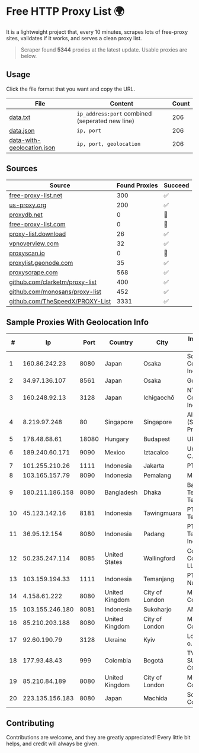 
# Free HTTP Proxy List 🌍

It is a lightweight project that, every 10 minutes, scrapes lots of free-proxy sites, validates if it works, and serves a clean proxy list.


> Scraper found **5344** proxies at the latest update. Usable proxies are below.

## Usage

Click the file format that you want and copy the URL.


|File|Content|Count|
|----|-------|-----|
|[data.txt](https://raw.githubusercontent.com/themiralay/Proxy-List-World/master/data.txt)|`ip_address:port` combined (seperated new line)|206|
|[data.json](https://raw.githubusercontent.com/themiralay/Proxy-List-World/master/data.json)|`ip, port`|206|
|[data-with-geolocation.json](https://raw.githubusercontent.com/themiralay/Proxy-List-World/master/data-with-geolocation.json)|`ip, port, geolocation`|206|

## Sources

|Source|Found Proxies|Succeed|
|------|-------------|-------|
|[free-proxy-list.net](https://free-proxy-list.net)|300|✅|
|[us-proxy.org](https://www.us-proxy.org)|200|✅|
|[proxydb.net](http://proxydb.net)|0|🚫|
|[free-proxy-list.com](https://free-proxy-list.com/?page=&port=&type%5B%5D=http&type%5B%5D=https&up_time=0&search=Search)|0|🚫|
|[proxy-list.download](https://www.proxy-list.download/HTTP)|26|✅|
|[vpnoverview.com](https://vpnoverview.com/privacy/anonymous-browsing/free-proxy-servers)|32|✅|
|[proxyscan.io](https://www.proxyscan.io)|0|🚫|
|[proxylist.geonode.com](https://proxylist.geonode.com/api/proxy-list?limit=300&page=1&sort_by=lastChecked&sort_type=desc&protocols=http,https)|35|✅|
|[proxyscrape.com](https://api.proxyscrape.com/v2/?request=displayproxies&protocol=http&timeout=10000&country=all&ssl=all&anonymity=all)|568|✅|
|[github.com/clarketm/proxy-list](https://raw.githubusercontent.com/clarketm/proxy-list/master/proxy-list-raw.txt)|400|✅|
|[github.com/monosans/proxy-list](https://raw.githubusercontent.com/monosans/proxy-list/main/proxies/http.txt)|452|✅|
|[github.com/TheSpeedX/PROXY-List](https://raw.githubusercontent.com/TheSpeedX/PROXY-List/master/http.txt)|3331|✅|


## Sample Proxies With Geolocation Info

|#|Ip|Port|Country|City|Internet Service Provider|
|-|--|----|-------|----|-------------------------|
|1|160.86.242.23|8080|Japan|Osaka|Sony Network Communications Inc|
|2|34.97.136.107|8561|Japan|Osaka|Google LLC|
|3|160.248.92.13|3128|Japan|Ichigaochō|NTT PC Communications, Inc.|
|4|8.219.97.248|80|Singapore|Singapore|Alibaba Cloud (Singapore) Private Limited|
|5|178.48.68.61|18080|Hungary|Budapest|UPC|
|6|189.240.60.171|9090|Mexico|Iztacalco|Uninet S.A. de C.V.|
|7|101.255.210.26|1111|Indonesia|Jakarta|PT Remala Abadi|
|8|103.165.157.79|8090|Indonesia|Pemalang|MEGADATA-ISP|
|9|180.211.186.158|8080|Bangladesh|Dhaka|Bangladesh Telegraph & Telephone Board|
|10|45.123.142.16|8181|Indonesia|Tawingmuara|PT Anten Sarana Teknologi|
|11|36.95.12.154|8080|Indonesia|Padang|PT. Telekomunikasi Indonesia|
|12|50.235.247.114|8085|United States|Wallingford|Comcast Cable Communications, LLC|
|13|103.159.194.33|1111|Indonesia|Temanjang|PT Giga Digital Nusantara|
|14|4.158.61.222|8080|United Kingdom|City of London|Microsoft Corporation|
|15|103.155.246.180|8081|Indonesia|Sukoharjo|AMANNA|
|16|85.210.203.188|8080|United Kingdom|City of London|Microsoft Corporation|
|17|92.60.190.79|3128|Ukraine|Kyiv|Load.me sp. z o. o.|
|18|177.93.48.43|999|Colombia|Bogotá|TV AZTECA SUCURSAL COLOMBIA|
|19|85.210.84.189|8080|United Kingdom|City of London|Microsoft Corporation|
|20|223.135.156.183|8080|Japan|Machida|So-net Corporation|



## Contributing

Contributions are welcome, and they are greatly appreciated! Every
little bit helps, and credit will always be given.

